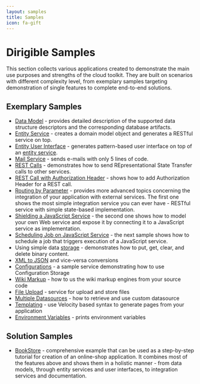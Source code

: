 ```yaml
---
layout: samples
title: Samples
icon: fa-gift
---
```


Dirigible Samples
===

This section collects various applications created to demonstrate the main use purposes and strengths of the cloud toolkit.
They are built on scenarios with different complexity level, from exemplary samples targeting demonstration of single features to complete end-to-end solutions.

Exemplary Samples
---

* [Data Model](data_model.html) - provides detailed description of the supported data structure descriptors and the corresponding database artifacts.
* [Entity Service](entity_service.html) - creates a domain model object and generates a RESTful service on top.
* [Entity User Interface](entity_ui.html) - generates pattern-based user interface on top of an [entity service](entity_service.html).
* [Mail Service](mail_service.html) - sends e-mails with only 5 lines of code.
* [REST Calls](rest_calls.html) - demonstrates how to send REpresentational State Transfer calls to other services.
* [REST Call with Authorization Header](rest_calls_auth.html) - shows how to add Authorization Header for a REST call.
* [Routing by Parameter](simple_routing.html) - provides more advanced topics concerning the integration of your application with external services. The first one shows the most simple integration service you can ever have - RESTful service with simple state-based implementation.
* [Shielding a JavaScript Service](shielding_js.html) - the second one shows how to model your own Web service and expose it by connecting it to a JavaScript service as implementation.
* [Scheduling Job on JavaScript Service](scheduled_job.html) - the next sample shows how to schedule a job that triggers execution of a JavaScript service.
* Using simple data [storage](storage.html) - demonstrates how to put, get, clear, and delete binary content. 
* [XML to JSON](xml.html) and vice-versa conversions
* [Configurations](config.html) - a sample service demonstrating how to use Configuration Storage
* [Wiki Markup](confluence_to_html.html) - how to us the wiki markup engines from your source code
* [File Upload](file_storage.html) - service for upload and store files
* [Multiple Datasources](multidb_service.html) - how to retrieve and use custom datasource
* [Templating](templating_service.html) - use Velocity based syntax to generate pages from your application
* [Environment Variables](print_env.html) - prints environment variables


Solution Samples
---

* [BookStore](bookstore.html) - comprehensive example that can be used as a step-by-step tutorial for creation of an online-shop application. It combines most of the features above and shows them in a holistic manner - from data models, through entity services and user interfaces, to integration services and documentation.
